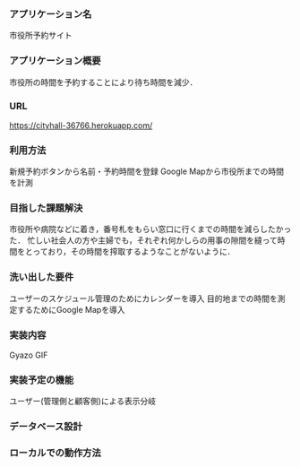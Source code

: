 ### アプリケーション名
  市役所予約サイト

### アプリケーション概要
  市役所の時間を予約することにより待ち時間を減少．

### URL
  https://cityhall-36766.herokuapp.com/

### 利用方法
  新規予約ボタンから名前・予約時間を登録
  Google Mapから市役所までの時間を計測

### 目指した課題解決
  市役所や病院などに着き，番号札をもらい窓口に行くまでの時間を減らしたかった．
  忙しい社会人の方や主婦でも，それぞれ何かしらの用事の隙間を縫って時間をとっており，その時間を搾取するようなことがないように．

### 洗い出した要件
  ユーザーのスケジュール管理のためにカレンダーを導入
  目的地までの時間を測定するためにGoogle Mapを導入

### 実装内容
  Gyazo GIF

### 実装予定の機能
  ユーザー(管理側と顧客側)による表示分岐

### データベース設計

### ローカルでの動作方法